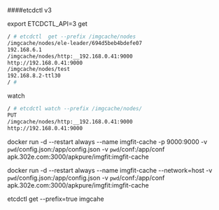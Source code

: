####etcdctl v3


export ETCDCTL_API=3
get
```bash
/ # etcdctl  get --prefix /imgcache/nodes
/imgcache/nodes/ele-leader/694d5beb4bdefe07
192.168.6.1
/imgcache/nodes/http:__192.168.0.41:9000
http://192.168.0.41:9000
/imgcache/nodes/test
192.168.8.2-ttl30
/ #
```

watch
```bash
/ # etcdctl watch --prefix /imgcache/nodes/
PUT
/imgcache/nodes/http:__192.168.0.41:9000
http://192.168.0.41:9000
```

docker run -d --restart always --name imgfit-cache -p 9000:9000   -v `pwd`/config.json:/app/config.json -v `pwd`/conf:/app/conf  apk.302e.com:3000/apkpure/imgfit:imgfit-cache


docker run -d --restart always --name imgfit-cache --network=host   -v `pwd`/config.json:/app/config.json -v `pwd`/conf:/app/conf  apk.302e.com:3000/apkpure/imgfit:imgfit-cache


etcdctl get --prefix=true imgcahe
